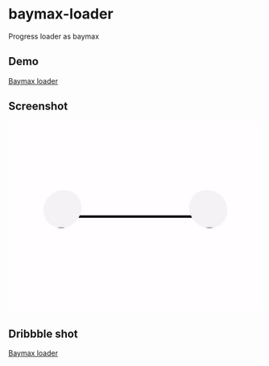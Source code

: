 # baymax-loader
Progress loader as baymax

## Demo
[Baymax loader](https://itsmysterybox.github.io/baymax-loader/)

## Screenshot
![Baymax loader screenshot](screenshot.gif)

## Dribbble shot
[Baymax loader](https://dribbble.com/shots/6516012-Baymax-Loader)

